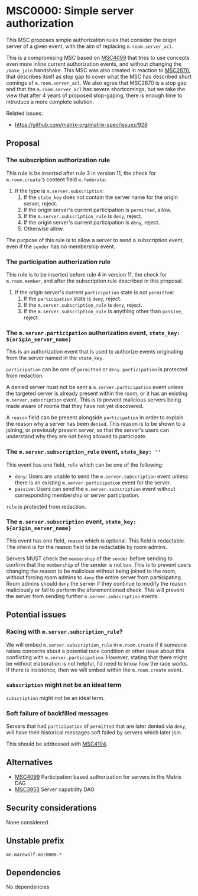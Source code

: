 # MSC0000: Simple server authorization

This MSC proposes simple authorization rules that consider the origin
server of a given event, with the aim of replacing `m.room.server_acl`.

This is a compromising MSC based on [MSC4099](https://github.com/matrix-org/matrix-spec-proposals/pull/4099)
that tries to use concepts even more inline current authorization events,
and without changing the `/make_join` handshake.
This MSC was also created in reaction to [MSC2870](https://github.com/matrix-org/matrix-spec-proposals/pull/2870),
that describes itself as stop gap to cover what the MSC has described
short comings of `m.room.server_acl`. We also agree that MSC2870 is
a stop gap and that the `m.room.server_acl` has severe shortcomings,
but we take the view that after 4 years of proposed stop-gaping,
there is enough time to introduce a more complete solution.

Related issues:
- https://github.com/matrix-org/matrix-spec/issues/928

## Proposal

### The subscription authorization rule

This rule is be inserted after rule 3 in version 11, the check
for `m.room.create`'s content field `m.federate`.

1. If the type is `m.server.subscription`:
   1. If the `state_key` does not contain the server name for the
      origin server, reject.
   2. If the origin server's current participation is `permitted`, allow.
   2. If the `m.server.subscription_rule` is `deny`, reject.
   3. If the origin server's current participation is `deny`, reject.
   4. Otherwise allow.

The purpose of this rule is to allow a server to send a subscription
event, even if the `sender` has no membership event.

### The participation authorization rule

This rule is to be inserted before rule 4 in version 11,
the check for `m.room.member`, and after the subscription rule
described in this proposal.

1. If the origin server's current `participation` state is not `permitted`:
   1. If the `participation` state is `deny`, reject.
   2. If the `m.server.subscription_rule` is `deny`, reject.
   3. If the `m.server.subscription_rule` is anything other than `passive`, reject.

### The `m.server.participation` authorization event, `state_key: ${origin_server_name}`

This is an authorization event that is used to authorize events
originating from the server named in the `state_key`.

`participation` can be one of `permitted` or `deny`.
`participation` is protected from redaction.

A denied server must not be sent a `m.server.participation` event unless
the targeted server is already present within the room, or it has
an existing `m.server.subscription` event.
This is to prevent malicious servers being made aware of rooms that
they have not yet discovered.

A `reason` field can be present alongside `participation` in order to
explain the reason why a server has been `denied`.
This reason is to be shown to a joining, or previously present
server, so that the server's users can understand why they are not
being allowed to participate.

### The `m.server.subscription_rule` event, `state_key: ''`

This event has one field, `rule` which can be one of the following:

- `deny`: Users are unable to send the `m.server.subscription` event
  unless there is an existing `m.server.participation` event for the
  server.
- `passive`: Users can send the `m.server.subscription` event without
  corresponding membership or server participation.

`rule` is protected from redaction.

### The `m.server.subscription` event, `state_key: ${origin_server_name}`

This event has one field, `reason` which is optional. This field
is redactable. The intent is for the reason field to be redactable
by room admins.

Servers MUST check the `membership` of the `sender` before sending
to confirm that the `membership` of the sender is not `ban`.
This is to prevent users changing the reason to be malicious without
being joined to the room, without forcing room admins to `deny` the
entire server from participating. Room admins should `deny`
the server if they continue to modify the reason maliciously or
fail to perform the aforementioned check. This will prevent the server
from sending further `m.server.subscription` events.

## Potential issues

### Racing with `m.server.subcription_rule`?

We will embed `m.server.subscription_rule` in `m.room.create` if it
someone raises concerns about a potential race condition or other issue
about this conflicting with `m.server.participation`. However, stating
that there might be without elaboration is not helpful, I'd need to
know how the race works. If there is insistence, then we will embed
within the `m.room.create` event.

### `subscription` might not be an ideal term

`subscription` might not be an ideal term.

### Soft failure of backfilled messages

Servers that had `participation` of `permitted` that are later
denied via `deny`, will have their historical messages soft failed by
servers which later join.

This should be addressed with [MSC4104](https://github.com/matrix-org/matrix-spec-proposals/pull/4104).

## Alternatives

- [MSC4099](https://github.com/matrix-org/matrix-spec-proposals/pull/4099) Participation based authorization for servers in the Matrix DAG
- [MSC3953](https://github.com/matrix-org/matrix-spec-proposals/pull/3953) Server capability DAG

## Security considerations

None considered.

## Unstable prefix

`me.marewolf.msc0000.*`

## Dependencies

No dependencies
